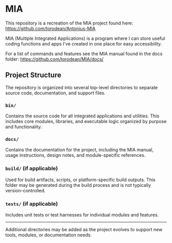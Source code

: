 # MIA
This repository is a recreation of the MIA project found here: https://github.com/torodean/Antonius-MIA

MIA (Multiple Integrated Applications) is a program where I can store useful coding functions and apps I've created in one place for easy accessibility.

For a list of commands and features see the MIA manual found in the docs folder: https://github.com/torodean/MIA/docs/

## Project Structure

The repository is organized into several top-level directories to separate source code, documentation, and support files.

### `bin/`
Contains the source code for all integrated applications and utilities. This includes core modules, libraries, and executable logic organized by purpose and functionality.

### `docs/`
Contains the documentation for the project, including the MIA manual, usage instructions, design notes, and module-specific references.

### `build/` (if applicable)
Used for build artifacts, scripts, or platform-specific build outputs. This folder may be generated during the build process and is not typically version-controlled.

### `tests/` (if applicable)
Includes unit tests or test harnesses for individual modules and features.

---

Additional directories may be added as the project evolves to support new tools, modules, or documentation needs.
